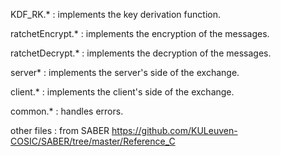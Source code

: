 KDF_RK.* : implements the key derivation function. 

ratchetEncrypt.* : implements the encryption of the messages. 

ratchetDecrypt.* : implements the decryption of the messages. 

server* : implements the server's side of the exchange. 

client.* : implements the client's side of the exchange. 

common.* : handles errors. 

other files : from SABER https://github.com/KULeuven-COSIC/SABER/tree/master/Reference_C

